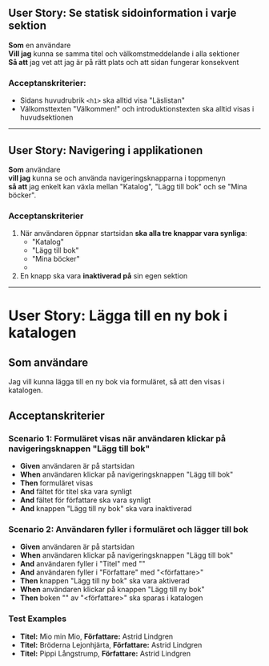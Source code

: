 ## User Story: Se statisk sidoinformation i varje sektion

**Som** en användare  
**Vill jag** kunna se samma titel och välkomstmeddelande i alla sektioner  
**Så att** jag vet att jag är på rätt plats och att sidan fungerar konsekvent

### Acceptanskriterier:
- Sidans huvudrubrik `<h1>` ska alltid visa "Läslistan"
- Välkomsttexten "Välkommen!" och introduktionstexten ska alltid visas i huvudsektionen

---

## User Story: Navigering i applikationen

**Som** användare  
**vill jag** kunna se och använda navigeringsknapparna i toppmenyn  
**så att** jag enkelt kan växla mellan "Katalog", "Lägg till bok" och se "Mina böcker".

### Acceptanskriterier

1. När användaren öppnar startsidan **ska alla tre knappar vara synliga**:
   - "Katalog"
   - "Lägg till bok"
   - "Mina böcker"
   - 
2. En knapp ska vara **inaktiverad på** sin egen sektion

---

# User Story: Lägga till en ny bok i katalogen

## Som användare
Jag vill kunna lägga till en ny bok via formuläret, 
så att den visas i katalogen.

## Acceptanskriterier

### Scenario 1: Formuläret visas när användaren klickar på navigeringsknappen "Lägg till bok"
- **Given** användaren är på startsidan
- **When** användaren klickar på navigeringsknappen "Lägg till bok"
- **Then** formuläret visas
- **And** fältet för titel ska vara synligt
- **And** fältet för författare ska vara synligt
- **And** knappen "Lägg till ny bok" ska vara inaktiverad

### Scenario 2: Användaren fyller i formuläret och lägger till bok
- **Given** användaren är på startsidan
- **When** användaren klickar på navigeringsknappen "Lägg till bok"
- **And** användaren fyller i "Titel" med "<titel>"
- **And** användaren fyller i "Författare" med "<författare>"
- **Then** knappen "Lägg till ny bok" ska vara aktiverad
- **When** användaren klickar på knappen "Lägg till ny bok"
- **Then** boken "<titel>" av "<författare>" ska sparas i katalogen

### Test Examples
- **Titel:** Mio min Mio, **Författare:** Astrid Lindgren
- **Titel:** Bröderna Lejonhjärta, **Författare:** Astrid Lindgren
- **Titel:** Pippi Långstrump, **Författare:** Astrid Lindgren